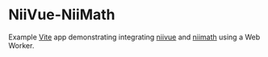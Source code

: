 # NiiVue-NiiMath
Example [Vite](https://vitejs.dev/) app demonstrating integrating [niivue](https://github.com/niivue) and [niimath](https://github.com/rordenlab/niimath) using a Web Worker.
